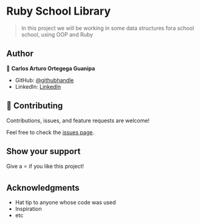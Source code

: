 # Ruby School Library

> In this project we will be working in some data structures fora school school, using OOP and Ruby

## Author

👤 **Carlos Arturo Ortegega Guanipa**

- GitHub: [@githubhandle](https://github.com/eroiyo)
- LinkedIn: [LinkedIn](https://www.linkedin.com/in/carlos-arturo-ortega-guanipa/)

## 🤝 Contributing

Contributions, issues, and feature requests are welcome!

Feel free to check the [issues page](../../issues/).

## Show your support

Give a ⭐️ if you like this project!

## Acknowledgments

- Hat tip to anyone whose code was used
- Inspiration
- etc

